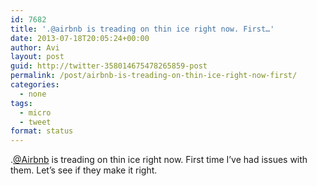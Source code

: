 ```yaml
---
id: 7682
title: '.@airbnb is treading on thin ice right now. First…'
date: 2013-07-18T20:05:24+00:00
author: Avi
layout: post
guid: http://twitter-358014675478265859-post
permalink: /post/airbnb-is-treading-on-thin-ice-right-now-first/
categories:
  - none
tags:
  - micro
  - tweet
format: status
---
```

.[@Airbnb](http://twitter.com/Airbnb) is treading on thin ice right now. First time I’ve had issues with them. Let’s see if they make it right.